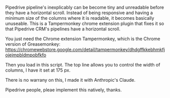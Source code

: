 Pipedrive pipeline's inexplicably can be become tiny and unreadable before they have a horizontal scroll. Instead of being responsive and having a minimum size of the columns where it is readable, it becomes basically unuseable. This is a Tampermonkey chrome extension plugin that fixes it so that Pipedrive CRM's pipelines have a horizontal scroll. 

You just need the Chrome extension Tampermonkey, which is the Chrome version of Greasemonkey: https://chromewebstore.google.com/detail/tampermonkey/dhdgffkkebhmkfjojejmpbldmpobfkfo

Then you load in this script. The top line allows you to control the width of columns, I have it set at 175 px. 

There is no warrany on this, I made it with Anthropic's Claude. 

Pipedrive people, pleae implement this natively, thanks. 
